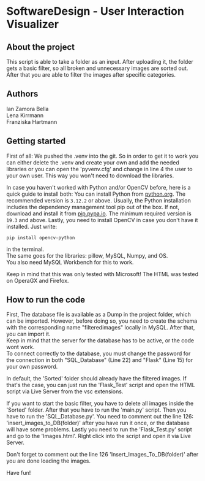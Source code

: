 # SoftwareDesign - User Interaction Visualizer 

## About the project
This script is able to take a folder as an input. After uploading it, the folder gets a basic filter, so all broken and unnecessary images are sorted out. After that you are able to filter the images after specific categories.

## Authors
Ian Zamora Bella<br>
Lena Kirrmann<br>
Franziska Hartmann<br>

## Getting started
First of all: We pushed the .venv into the git. So in order to get it to work you can either delete the .venv and create your own and add the needed libraries or you can open the 'pyvenv.cfg' and change in line 4 the user to your own user. This way you won't need to download the libraries.

In case you haven't worked with Python and/or OpenCV before, here is a quick guide to install both:
You can install Python from [python.org](https://www.python.org/downloads/). The recommended
version is `3.12.2` or above. Usually, the Python installation includes the dependency management tool pip out of the box. If not, download and
install it from [pip.pypa.io](https://pip.pypa.io/en/stable/installation/). The minimum required version is `19.3` and above.
Lastly, you need to install OpenCV in case you don't have it installed. Just write: 
```shell
pip install opencv-python
```
in the terminal. <br>
The same goes for the libraries: pillow, MySQL, Numpy, and OS. <br>
You also need MySQL Workbench for this to work. <br>

Keep in mind that this was only tested with Microsoft! The HTML was tested on OperaGX and Firefox. <br>

## How to run the code
First, The database file is available as a Dump in the project folder, which can be imported. However, before doing so, you need to create the schema with the corresponding name "filteredimages" locally in MySQL. After that, you can import it.<br>
Keep in mind that the server for the database has to be active, or the code wont work.<br>
To connect correctly to the database, you must change the password for the connection in both "SQL_Database" (Line 22) and "Flask" (Line 15) for your own password.

In default, the 'Sorted' folder should already have the filtered images. If that's the case, you can just run the 'Flask_Test' script and open the HTML script via Live Server from the vsc extensions. <br>

If you want to start the basic filter, you have to delete all images inside the 'Sorted' folder. After that you have to run the 'main.py' script. Then you have to run the 'SQL_Database.py'. You need to comment out the line 126: 'insert_images_to_DB(folder)' after you have run it once, or the database will have some problems. Lastly you need to run the 'Flask_Test.py' script and go to the 'Images.html'. Right click into the script and open it via Live Server.<br>

Don't forget to comment out the line 126 'Insert_Images_To_DB(folder)' after you are done loading the images.

Have fun!
